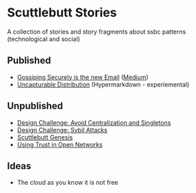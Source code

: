 # Scuttlebutt Stories

A collection of stories and story fragments about ssbc patterns \(technological and social\)

## Published

* [Gossiping Securely is the new Email](./gossiping-securely-is-the-new-email.md) \([Medium](https://medium.com/enspiral-tales/gossiping-securely-is-the-new-email-6d706d4cd435)\)
* [Uncapturable Distribution](http://hyper.mixmix.io/mixmix/blogposts/blob/master/uncapturable_distribution.md) \(Hypermarkdown - experiemental\)

## Unpublished

* [Design Challenge: Avoid Centralization and Singletons](./design-challenge-avoid-centralization-and-singletons.md)
* [Design Challenge: Sybil Attacks](./design-challenge-sybil-attacks.md)
* [Scuttlebutt Genesis](./scuttlebutt-genesis.md)
* [Using Trust in Open Networks](./using-trust-in-open-networks.md)

## Ideas

* The cloud as you know it is not free



